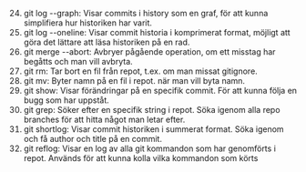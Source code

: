 24. git log --graph: Visar commits i history som en graf, för att kunna simplifiera hur historiken har varit.
25. git log --oneline: Visar commit historia i komprimerat format, möjligt att göra det lättare att läsa historiken på en rad.
26. git merge  --abort: Avbryer pågående operation, om ett misstag har begåtts och man vill avbryta.
27. git rm: Tar bort en fil från repot, t.ex. om man missat gitignore.
28. git mv: Byter namn på en fil i repot. när man vill byta namn.
29. git show: Visar förändringar på en specifik commit. För att kunna följa en bugg som har uppståt.
30. git grep: Söker efter en specifik string i repot. Söka igenom alla repo branches för att hitta något man letar efter.
31. git shortlog: Visar commit historiken i summerat format. Söka igenom och få author och title på en commit.
32. git reflog: Visar en log av alla git kommandon som har genomförts i repot. Används för att kunna kolla vilka kommandon som körts